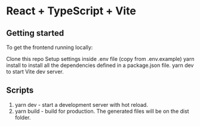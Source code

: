 # React + TypeScript + Vite

## Getting started

To get the frontend running locally:

Clone this repo
Setup settings inside .env file (copy from .env.example)
yarn install to install all the dependencies defined in a package.json file.
yarn dev to start Vite dev server.

## Scripts

1. yarn dev - start a development server with hot reload.
2. yarn build - build for production. The generated files will be on the dist folder.
